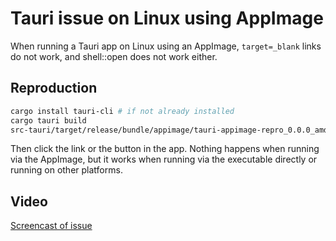# Tauri issue on Linux using AppImage

When running a Tauri app on Linux using an AppImage, `target=_blank` links do not work, and shell::open does not work either.

## Reproduction

```sh
cargo install tauri-cli # if not already installed
cargo tauri build
src-tauri/target/release/bundle/appimage/tauri-appimage-repro_0.0.0_amd64.AppImage
```

Then click the link or the button in the app. Nothing happens when running via the AppImage, but it works when running via the executable directly or running on other platforms.

## Video

[Screencast of issue](repro.webm)

